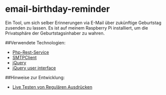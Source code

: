 email-birthday-reminder
=================

Ein Tool, um sich selber Erinnerungen via E-Mail über zukünftige Geburtstag zusenden zu lassen. Es ist auf meinem Raspberry Pi installiert, um die Privatsphäre der Geburtstagsinhaber zu wahren.

##Verwendete Technologien:
* [Php-Rest-Service](https://github.com/marcj/php-rest-service/)
* [SMTPClient](https://github.com/andreyknupp/SMTPClient/)
* [jQuery](http://jquery.com/)
* [jQuery user interface](http://jqueryui.com/)

##Hinweise zur Entwicklung:
* [Live Testen von Regulären Ausdrücken](http://www.regexpad.com/)
